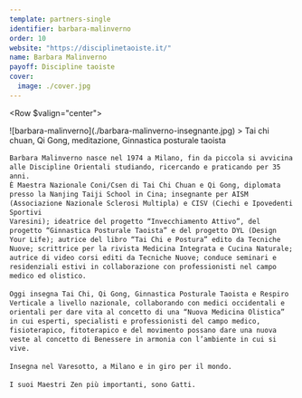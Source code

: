 ```yaml
---
template: partners-single
identifier: barbara-malinverno
order: 10
website: "https://disciplinetaoiste.it/"
name: Barbara Malinverno
payoff: Discipline taoiste
cover:
  image: ./cover.jpg
---
```


<Row $valign="center">
  <Col xs={3} md={2}>
    <ImgRounded>
      ![barbara-malinverno](./barbara-malinverno-insegnante.jpg)
    </ImgRounded>
  </Col>
  <Col xs={9} md={10}>
    <EntryInfo variant="web" label="Visita" value="[disciplinetaoiste.it](https://disciplinetaoiste.it/)"/>
    <EntryInfo variant="web" label="Instagram" value="[instagram.com/disciplinetaoiste](https://www.instagram.com/disciplinetaoiste/)"/>
    <EntryInfo variant="email" label="Info" value="[info@disciplinetaoiste.it](mailto:info@disciplinetaoiste.it)"/>
    <EntryInfo variant="email" label="Email" value="[barbara@disciplinetaoiste.it](mailto:barbara@disciplinetaoiste.it)"/>
    <EntryInfo variant="phone" label="Telefono" value="[3297904751](tel:3297904751)"/>
  </Col>
</Row>
<Row>
  <Col $columned $initial>
    > Tai chi chuan, Qi Gong, meditazione, Ginnastica posturale taoista

    Barbara Malinverno nasce nel 1974 a Milano, fin da piccola si avvicina alle Discipline Orientali studiando, ricercando e praticando per 35 anni.
    È Maestra Nazionale Coni/Csen di Tai Chi Chuan e Qi Gong, diplomata presso la Nanjing Taiji School in Cina; insegnante per AISM (Associazione Nazionale Sclerosi Multipla) e CISV (Ciechi e Ipovedenti Sportivi
    Varesini); ideatrice del progetto “Invecchiamento Attivo”, del progetto “Ginnastica Posturale Taoista” e del progetto DYL (Design Your Life); autrice del libro “Tai Chi e Postura” edito da Tecniche Nuove; scrittrice per la rivista Medicina Integrata e Cucina Naturale; autrice di video corsi editi da Tecniche Nuove; conduce seminari e residenziali estivi in collaborazione con professionisti nel campo medico ed olistico.
    
    Oggi insegna Tai Chi, Qi Gong, Ginnastica Posturale Taoista e Respiro Verticale a livello nazionale, collaborando con medici occidentali e orientali per dare vita al concetto di una “Nuova Medicina Olistica” in cui esperti, specialisti e professionisti del campo medico, fisioterapico, fitoterapico e del movimento possano dare una nuova veste al concetto di Benessere in armonia con l’ambiente in cui si vive.
    
    Insegna nel Varesotto, a Milano e in giro per il mondo.
    
    I suoi Maestri Zen più importanti, sono Gatti.
  </Col>
</Row>
